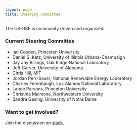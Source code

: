 ```yaml
---
layout: page
title: Steering Committee
---
```


The US-RSE is community driven and organized.  

### Current Steering Committee

* Ian Cosden, Princeton University
* Daniel S. Katz, University of Illinois Urbana-Champaign
* Jay Jay Billings, Oak Ridge National Laboratory
* Jeff Carver, University of Alabama
* Chris Hill, MIT
* Jordan Perr-Sauer, National Renewable Energy Laboratory
* Charles Ferenbaugh, Los Alamos National Laboratory
* Lance Parsons, Princeton University
* Christina Maimone, Northwestern University
* Sandra Gesing, University of Notre Dame



### Want to get involved?

Join the discussion on [slack](https://usrse.slack.com/).

